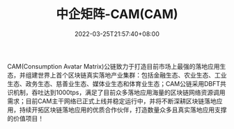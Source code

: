 ﻿---
weight: 
title: "中企矩阵-CAM(CAM)"
description: "CAM(Consumption Avatar Matrix)公链致力于打造目前市场上最强的落地应用生态，并组建世界上首个区块链真实落地产业集群：包括金融生态、农业生态、工业生态、政务生态、慈善业生..."
date: 2022-03-25T21:57:40+08:00
lastmod: 2022-03-25T16:45:40+08:00
draft: false
authors: ["Metabd"]
featuredImage: "zhongqijuzhen-camcam.webp"
link: ""
tags: ["数字代币","中企矩阵-CAM(CAM)"]
categories: ["navigation"]
navigation: ["数字代币"]
lightgallery: true
toc: true
pinned: false
recommend: false
recommend1: false
---
CAM(Consumption Avatar Matrix)公链致力于打造目前市场上最强的落地应用生态，并组建世界上首个区块链真实落地产业集群：包括金融生态、农业生态、工业生态、政务生态、慈善业生态、媒体业生态和体育业生态；CAM公链采用DBFT共识机制，吞吐达到1000tps，满足了目前众多落地应用海量的区块链网络资源调用需求；目前CAM主干网络已正式上线并稳定运行中，并将不断深耕区块链落地应用，持续开拓区块链落地应用的优质合作伙伴，打造数量众多且真实落地应用支撑的价值项目！
